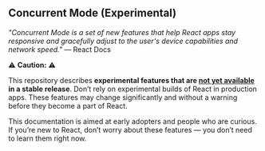 ## Concurrent Mode (Experimental)

_"Concurrent Mode is a set of new features that help React apps stay responsive and gracefully adjust to the user's device capabilities and network speed."_ — React Docs

⚠️ **Caution:** ⚠️

This repository describes **experimental features that are [not yet available](https://reactjs.org/docs/concurrent-mode-adoption.html) in a stable release**. Don’t rely on experimental builds of React in production apps. These features may change significantly and without a warning before they become a part of React.

This documentation is aimed at early adopters and people who are curious. If you’re new to React, don’t worry about these features — you don’t need to learn them right now.
